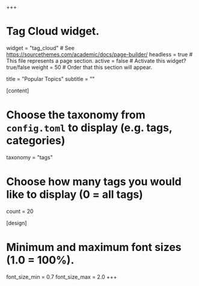 +++
# Tag Cloud widget.
widget = "tag_cloud"  # See https://sourcethemes.com/academic/docs/page-builder/
headless = true  # This file represents a page section.
active = false  # Activate this widget? true/false
weight = 50  # Order that this section will appear.

title = "Popular Topics"
subtitle = ""

[content]
  # Choose the taxonomy from `config.toml` to display (e.g. tags, categories)
  taxonomy = "tags"

  # Choose how many tags you would like to display (0 = all tags)
  count = 20

[design]
  # Minimum and maximum font sizes (1.0 = 100%).
  font_size_min = 0.7
  font_size_max = 2.0
+++
